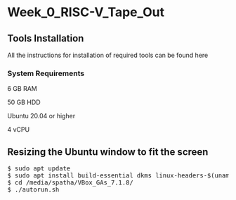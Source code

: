 # Week_0_RISC-V_Tape_Out
## Tools Installation
All the instructions for installation of required tools can be found here
### System Requirements
6 GB RAM

50 GB HDD

Ubuntu 20.04 or higher

4 vCPU
## Resizing the Ubuntu window to fit the screen
<pre>$ sudo apt update
$ sudo apt install build-essential dkms linux-headers-$(uname -r)
$ cd /media/spatha/VBox_GAs_7.1.8/
$ ./autorun.sh</pre>


